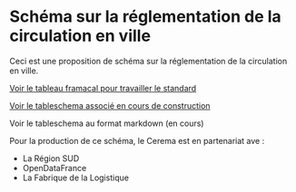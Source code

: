 # Schéma sur la réglementation de la circulation en ville

Ceci est une proposition de schéma sur la réglementation de la circulation en ville.

[Voir le tableau framacal pour travailler le standard](https://lite.framacalc.org/9ms6-schema-circulation)

[Voir le tableschema associé en cours de construction](schema.json)

Voir le tableschema au format markdown (en cours)

Pour la production de ce schéma, le Cerema est en partenariat ave :

- La Région SUD
- OpenDataFrance
- La Fabrique de la Logistique
